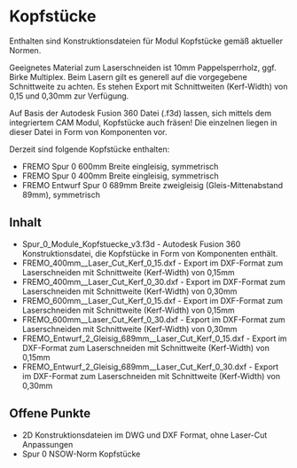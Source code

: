 # Kopfstücke

Enthalten sind Konstruktionsdateien für Modul Kopfstücke gemäß aktueller Normen.

Geeignetes Material zum Laserschneiden ist 10mm Pappelsperrholz, ggf. Birke Multiplex. Beim Lasern gilt es generell auf die vorgegebene Schnittweite zu achten. Es stehen Export mit Schnittweiten (Kerf-Width) von 0,15 und 0,30mm zur Verfügung.

Auf Basis der Autodesk Fusion 360 Datei (.f3d) lassen, sich mittels dem integriertem CAM Modul, Kopfstücke auch fräsen! Die einzelnen liegen in dieser Datei in Form von Komponenten vor.

Derzeit sind folgende Kopfstücke enthalten:

- FREMO Spur 0 600mm Breite eingleisig, symmetrisch
- FREMO Spur 0 400mm Breite eingleisig, symmetrisch
- FREMO Entwurf Spur 0 689mm Breite zweigleisig (Gleis-Mittenabstand 89mm), symmetrisch

## Inhalt

- Spur_0_Module_Kopfstuecke_v3.f3d - Autodesk Fusion 360 Konstruktionsdatei, die Kopfstücke in Form von Komponenten enthält.
- FREMO_400mm__Laser_Cut_Kerf_0_15.dxf - Export im DXF-Format zum Laserschneiden mit Schnittweite (Kerf-Width) von 0,15mm
- FREMO_400mm__Laser_Cut_Kerf_0_30.dxf - Export im DXF-Format zum Laserschneiden mit Schnittweite (Kerf-Width) von 0,30mm
- FREMO_600mm__Laser_Cut_Kerf_0_15.dxf - Export im DXF-Format zum Laserschneiden mit Schnittweite (Kerf-Width) von 0,15mm
- FREMO_600mm__Laser_Cut_Kerf_0_30.dxf - Export im DXF-Format zum Laserschneiden mit Schnittweite (Kerf-Width) von 0,30mm
- FREMO_Entwurf_2_Gleisig_689mm__Laser_Cut_Kerf_0_15.dxf - Export im DXF-Format zum Laserschneiden mit Schnittweite (Kerf-Width) von 0,15mm
- FREMO_Entwurf_2_Gleisig_689mm__Laser_Cut_Kerf_0_30.dxf - Export im DXF-Format zum Laserschneiden mit Schnittweite (Kerf-Width) von 0,30mm

## Offene Punkte

- 2D Konstruktionsdateien im DWG und DXF Format, ohne Laser-Cut Anpassungen
- Spur 0 NSOW-Norm Kopfstücke
